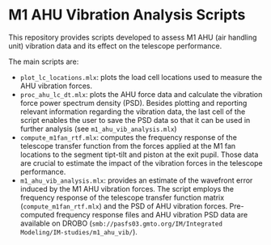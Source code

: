 # M1 AHU Vibration Analysis Scripts

This repository provides scripts developed to assess M1 AHU (air handling unit) vibration data and its effect on the telescope performance.

The main scripts are:
- `plot_lc_locations.mlx`: plots the load cell locations used to measure the AHU vibration forces.
- `proc_ahu_lc_dt.mlx`: plots the AHU force data and calculate the vibration force power spectrum density (PSD). Besides plotting and reporting relevant information regarding the vibration data, the last cell of the script enables the user to save the PSD data so that it can be used in further analysis (see `m1_ahu_vib_analysis.mlx`)
- `compute_m1fan_rtf.mlx`: computes the frequency response of the telescope transfer function from the forces applied at the M1 fan locations to the segment tipt-tilt and piston at the exit pupil. Those data are crucial to estimate the impact of the vibration forces in the telescope performance.
- `m1_ahu_vib_analysis.mlx`: provides an estimate of the wavefront error induced by the M1 AHU vibration forces. The script employs the frequency response of the telescope transfer function matrix (`compute_m1fan_rtf.mlx`) and the PSD of AHU vibration forces. Pre-computed frequency response files and AHU vibration PSD data are available on DROBO (`smb://pasfs03.gmto.org/IM/Integrated Modeling/IM-studies/m1_ahu_vib/`).
